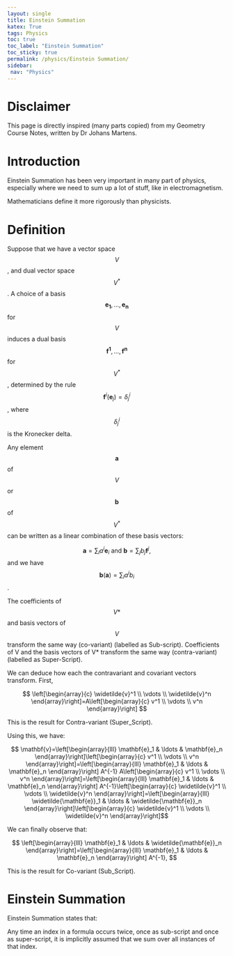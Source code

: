 ```yaml
---
layout: single
title: Einstein Summation
katex: True
tags: Physics
toc: true
toc_label: "Einstein Summation"
toc_sticky: true
permalink: /physics/Einstein Summation/
sidebar:
 nav: "Physics"
---
```


# Disclaimer

This page is directly inspired (many parts copied) from my Geometry Course Notes, written by Dr Johans Martens. 

# Introduction

Einstein Summation has been very important in many part of physics, especially where we need to sum up a lot of stuff, like in electromagnetism. 

Mathematicians define it more rigorously than physicists.

# Definition

Suppose that we have a vector space $$V$$, and dual vector space $$V^*$$. A choice of a basis $$\mathbf{e}_{\mathbf{1}}, \ldots, \mathbf{e}_{\mathbf{n}}$$ for $$V$$ induces a dual basis $$\mathbf{f}^{\mathbf{1}}, \ldots, \mathbf{f}^{\mathbf{n}}$$ for $$V^*$$, determined by the rule $$\mathbf{f}^i\left(\mathbf{e}_j\right)=\delta_j^i$$, where $$\delta_j^i$$ is the Kronecker delta.

Any element $$\mathbf{a}$$ of $$V$$ or $$\mathbf{b}$$ of $$V^*$$ can be written as a linear combination of these basis vectors:

$$
\mathbf{a}=\sum_i a^i \mathbf{e}_i \text { and } \mathbf{b}=\sum_j b_j \mathbf{f}^j,
$$
and we have $$\mathbf{b}(\mathbf{a})=\sum_i a^i b_i$$.

The coefficients of $$V*$$ and basis vectors of $$V$$ transform the same way (co-variant) (labelled as Sub-script). Coefficients of V and the basis vectors of V* transform the same way (contra-variant) (labelled as Super-Script). 

We can deduce how each the contravariant and covariant vectors transform. First,

$$
\left[\begin{array}{c}
\widetilde{v}^1 \\
\vdots \\
\widetilde{v}^n
\end{array}\right]=A\left[\begin{array}{c}
v^1 \\
\vdots \\
v^n
\end{array}\right]
$$

This is the result for Contra-variant (Super_Script).

Using this, we have:

$$
\mathbf{v}=\left[\begin{array}{lll}
\mathbf{e}_1 & \ldots & \mathbf{e}_n
\end{array}\right]\left[\begin{array}{c}
v^1 \\
\vdots \\
v^n
\end{array}\right]=\left[\begin{array}{lll}
\mathbf{e}_1 & \ldots & \mathbf{e}_n
\end{array}\right] A^{-1} A\left[\begin{array}{c}
v^1 \\
\vdots \\
v^n
\end{array}\right]=\left[\begin{array}{lll}
\mathbf{e}_1 & \ldots & \mathbf{e}_n
\end{array}\right] A^{-1}\left[\begin{array}{c}
\widetilde{v}^1 \\
\vdots \\
\widetilde{v}^n
\end{array}\right]=\left[\begin{array}{lll}
\widetilde{\mathbf{e}}_1 & \ldots & \widetilde{\mathbf{e}}_n
\end{array}\right]\left[\begin{array}{c}
\widetilde{v}^1 \\
\vdots \\
\widetilde{v}^n
\end{array}\right]$$

We can finally observe that:

$$
\left[\begin{array}{lll}
\mathbf{e}_1 & \ldots & \widetilde{\mathbf{e}}_n
\end{array}\right]=\left[\begin{array}{lll}
\mathbf{e}_1 & \ldots & \mathbf{e}_n
\end{array}\right] A^{-1},
$$

This is the result for Co-variant (Sub_Script).

# Einstein Summation

Einstein Summation states that:

Any time an index in a formula occurs twice, once as
sub-script and once as super-script, it is implicitly assumed
that we sum over all instances of that index. 
